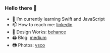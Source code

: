 ### Hello there 👋
- 🌱 I’m currently learning Swift and JavaScript
- 📫 How to reach me: [linkedin](https://www.linkedin.com/in/osmanesad/)
- 🎨 Design Works: [behance](https://www.behance.net/osmanesad)
- 🖨️ Blog: [medium](https://medium.com/@osmanesad)
- 📷 Photos: [vsco](https://vsco.co/osmanesad/gallery)

<!--
**osmanesad/osmanesad** is a ✨ _special_ ✨ repository because its `README.md` (this file) appears on your GitHub profile.

Here are some ideas to get you started:

- 🔭 I’m currently working on ...
- 🌱 I’m currently learning ...
- 👯 I’m looking to collaborate on ...
- 🤔 I’m looking for help with ...
- 💬 Ask me about ...
- 📫 How to reach me: ...
- 😄 Pronouns: ...
- ⚡ Fun fact: ...
-->
